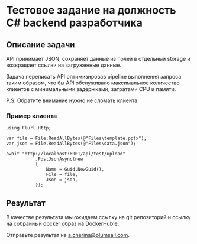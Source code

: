 ﻿# Тестовое задание на должность C# backend разработчика 

## Описание задачи

API принимает JSON, сохраняет данные из полей в отдельный storage и возвращает ссылки на загруженные данные. 

Задача переписать API оптимизировав pipeline выполнения запроса таким образом, что бы API обслуживало максимальное количество клиентов c минимальными задержками, затратами CPU и памяти.

P.S. Обратите внимание нужно не сломать клиента.

### Пример клиента

```
using Flurl.Http;

var file = File.ReadAllBytes(@"Files\template.pptx");
var json = File.ReadAllBytes(@"Files\data.json");

await "http://localhost:6001/api/test/upload"
           .PostJsonAsync(new
           {
               Name = Guid.NewGuid(),
               File = file,
               Json = json,
           });
```


## Результат

В качестве результата мы ожидаем ссылку на git репозиторий и ссылку на собранный docker образ на DockerHub'e. 

Отправьте результат на a.cherina@plumsail.com. 